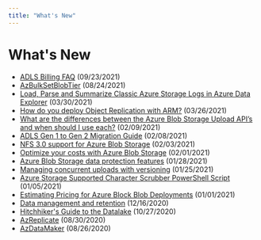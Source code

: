 ```yaml
---
title: "What's New"
---
```


# What's New

- [ADLS Billing FAQ](https://azure.github.io/Storage/docs/analytics/azure-storage-data-lake-gen2-billing-faq/) (09/23/2021)
- [AzBulkSetBlobTier](https://aka.ms/AzBulkSetBlobTier) (08/24/2021)
- [Load, Parse and Summarize Classic Azure Storage Logs in Azure Data Explorer](https://azure.github.io/Storage/docs/application-and-user-data/basics/azure-storage-classic-logs-to-data-explorer/) (03/30/2021)
- [How do you deploy Object Replication with ARM?](https://azure.github.io/Storage/docs/application-and-user-data/basics/azure-blob-storage-object-replication-arm/) (03/26/2021)
- [What are the differences between the Azure Blob Storage Upload API’s and when should I use each?](https://azure.github.io/Storage/docs/application-and-user-data/basics/azure-blob-storage-upload-apis/) (02/09/2021)
- [ADLS Gen 1 to Gen 2 Migration Guide](https://azure.github.io/Storage/docs/analytics/adls-gen1-to-gen2-migration/) (02/08/2021)
- [NFS 3.0 support for Azure Blob Storage](https://azure.github.io/Storage/docs/application-and-user-data/basics/nfs-3-support-for-azure-blob-storage/) (02/03/2021)
- [Optimize your costs with Azure Blob Storage](https://azure.github.io/Storage/docs/application-and-user-data/basics/optimize-your-costs-with-azure-blob-storage/) (02/01/2021)
- [Azure Blob Storage data protection features](https://azure.github.io/Storage/docs/application-and-user-data/basics/azure-blob-storage-data-protection-features/) (01/28/2021)
- [Managing concurrent uploads with versioning](https://azure.github.io/Storage/docs/application-and-user-data/code-samples/concurrent-uploads-with-versioning/) (01/25/2021)
- [Azure Storage Supported Character Scrubber PowerShell Script](https://azure.github.io/Storage/docs/application-and-user-data/code-samples/supported-character-scrubber/) (01/05/2021)
- [Estimating Pricing for Azure Block Blob Deployments](https://azure.github.io/Storage/docs/application-and-user-data/code-samples/estimate-block-blob/) (01/01/2021)
- [Data management and retention](https://azure.github.io/Storage/docs/application-and-user-data/code-samples/data-retention/) (12/16/2020)
- [Hitchhiker's Guide to the Datalake](https://azure.github.io/Storage/docs/analytics/hitchhikers-guide-to-the-datalake/) (10/27/2020)
- [AzReplicate](https://aka.ms/AzReplicate) (08/30/2020)
- [AzDataMaker](https://aka.ms/AzDataMaker) (08/26/2020)